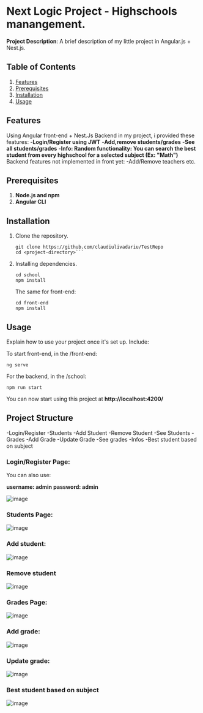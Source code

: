# Next Logic Project - Highschools manangement.

**Project Description**: A brief description of my little project in Angular.js + Nest.js.

## Table of Contents

1. [Features](#features)
2. [Prerequisites](#prerequisites)
3. [Installation](#installation)
4. [Usage](#usage)


## Features

Using Angular front-end + Nest.Js Backend in my project, i provided these features:
  -**Login/Register using JWT**
  -**Add,remove students/grades**
  -**See all students/grades**
  -**Info: Random functionality: You can search the best student from every highschool for a selected subject (Ex: "Math")**
Backend features not implemented in front yet:
  -Add/Remove teachers etc.

## Prerequisites

1. **Node.js and npm**
2. **Angular CLI**

## Installation

1. Clone the repository.
   ```console
   git clone https://github.com/claudiulivadariu/TestRepo
   cd <project-directory>```
3. Installing dependencies.
   ```console
   cd school
   npm install
   ```
   The same for front-end:
   ```console
   cd front-end
   npm install
   ```

## Usage

Explain how to use your project once it's set up. Include:

   To start front-end, in the /front-end:
   ```console
   ng serve
   ```
   For the backend, in the /school:
   ```console
   npm run start
   ```
  You can now start using this project at **http://localhost:4200/**

## Project Structure

-Login/Register
  -Students
    -Add Student
    -Remove Student
    -See Students
  -Grades
    -Add Grade
    -Update Grade
    -See grades
  -Infos
    -Best student based on subject

### Login/Register Page:

You can also use:

**username: admin**
**password: admin**

![image](https://github.com/claudiulivadariu/TestRepo/assets/79170970/eac511d4-a201-47ac-9c1b-4bf0af510ae6)

### Students Page:

![image](https://github.com/claudiulivadariu/TestRepo/assets/79170970/94ccf452-4ba4-4e72-aae0-a88fa71df84e)

### Add student:

![image](https://github.com/claudiulivadariu/TestRepo/assets/79170970/bb8bafcc-2ed3-4715-b764-33947faab675)

### Remove student

![image](https://github.com/claudiulivadariu/TestRepo/assets/79170970/6c04948b-dd20-4785-abaf-3393b1e99701)

### Grades Page:
![image](https://github.com/claudiulivadariu/TestRepo/assets/79170970/2679b9ef-a38b-466c-acf0-b2207d400330)

### Add grade:
![image](https://github.com/claudiulivadariu/TestRepo/assets/79170970/14f64ad7-e97a-494a-bdd8-7a69038030a2)

### Update grade:
![image](https://github.com/claudiulivadariu/TestRepo/assets/79170970/35bfd7e4-2e62-422c-93c5-2e498264e58f)

### Best student based on subject
![image](https://github.com/claudiulivadariu/TestRepo/assets/79170970/15fd2f0d-2455-4bd6-b5a0-c20550445f86)
